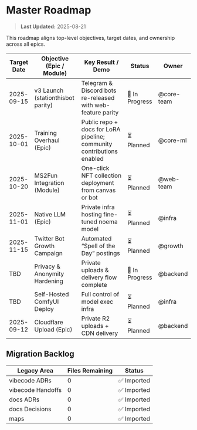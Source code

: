 # Master Roadmap

> **Last Updated:** 2025-08-21

This roadmap aligns top-level objectives, target dates, and ownership across all epics.

| Target Date | Objective (Epic / Module) | Key Result / Demo | Status | Owner |
|-------------|---------------------------|-------------------|--------|-------|
| 2025-09-15 | v3 Launch (stationthisbot parity) | Telegram & Discord bots re-released with web-feature parity | 🚧 In Progress | @core-team |
| 2025-10-01 | Training Overhaul (Epic) | Public repo + docs for LoRA pipeline; community contributions enabled | ⏳ Planned | @core-ml |
| 2025-10-20 | MS2Fun Integration (Module) | One-click NFT collection deployment from canvas or bot | ⏳ Planned | @web-team |
| 2025-11-01 | Native LLM (Epic) | Private infra hosting fine-tuned noema model | ⏳ Planned | @infra |
| 2025-11-15 | Twitter Bot Growth Campaign | Automated “Spell of the Day” postings | ⏳ Planned | @growth |
| TBD | Privacy & Anonymity Hardening | Private uploads & delivery flow complete | 🚧 In Progress | @backend |
| TBD | Self-Hosted ComfyUI Deploy | Full control of model exec infra | ⏳ Planned | @infra |
| 2025-09-12 | Cloudflare Upload (Epic) | Private R2 uploads + CDN delivery | ⏳ Planned | @backend |

## Migration Backlog
| Legacy Area | Files Remaining | Status |
|-------------|-----------------|--------|
| vibecode ADRs | 0 | ✅ Imported |
| vibecode Handoffs | 0 | ✅ Imported |
| docs ADRs | 0 | ✅ Imported |
| docs Decisions | 0 | ✅ Imported |
| maps | 0 | ✅ Imported |
